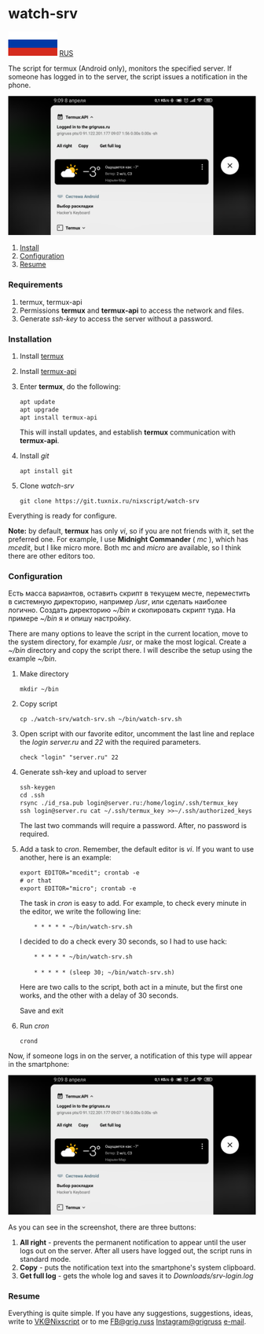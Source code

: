 # watch-srv

![Language](./ru.png)
[RUS](./README.md)

The script for termux (Android only), monitors the specified server. If someone has logged in to the server, the script issues a notification in the phone.

![ScreenShot](./screenshot.en.png)

1. [Install](#install)
2. [Configuration](#settings)
3. [Resume](#resume)

### Requirements

1. termux, termux-api
2. Permissions **termux** and **termux-api** to access the network and files.
3. Generate *ssh-key* to access the server without a password.

### Installation

1. Install [termux](https://play.google.com/store/apps/details?id=com.termux)
2. Install [termux-api](https://play.google.com/store/apps/details?id=com.termux.api)
3. Enter **termux**, do the following:

    ```
    apt update
    apt upgrade
    apt install termux-api
    ```
    This will install updates, and establish **termux** communication with **termux-api**.
4. Install *git*

    ```
    apt install git
    ```
5. Clone *watch-srv*

    ```
    git clone https://git.tuxnix.ru/nixscript/watch-srv
    ```
Everything is ready for configure.

**Note:** by default, **termux** has only *vi*, so if
you are not friends with it, set the preferred one.
For example, I use **Midnight Commander** ( *mc* ),
which has *mcedit*, but I like micro more.
Both mc and *micro* are available, so I think there are
other editors too.

### Configuration

Есть масса вариантов, оставить скрипт в текущем месте,
переместить в системную директорию, например */usr*, или
сделать наиболее логично. Создать директорию *~/bin* и
скопировать скрипт туда. На примере *~/bin* я и опишу
настройку.

There are many options to leave the script in the current
location, move to the system directory, for example */usr*,
or make the most logical. Create a *~/bin* directory and
copy the script there. I will describe the setup using the
example *~/bin*.

1. Make directory

    ```
    mkdir ~/bin
    ```
2. Copy script

    ```
    cp ./watch-srv/watch-srv.sh ~/bin/watch-srv.sh
    ```
3. Open script with our favorite editor, uncomment the last
line and replace the *login* *server.ru* and *22* with
the required parameters.

    ```
    check "login" "server.ru" 22
    ```
4. Generate ssh-key and upload to server

    ```
    ssh-keygen
    cd .ssh
    rsync ./id_rsa.pub login@server.ru:/home/login/.ssh/termux_key
    ssh login@server.ru cat ~/.ssh/termux_key >>~/.ssh/authorized_keys
    ```
    The last two commands will require a password.
    After, no password is required.
5. Add a task to *cron*. Remember, the default editor is *vi*.
If you want to use another, here is an example:

    ```
    export EDITOR="mcedit"; crontab -e
    # or that
    export EDITOR="micro"; crontab -e
    ```
    The task in *cron* is easy to add. For example, to check every
    minute in the editor, we write the following line:

    ```
        * * * * * ~/bin/watch-srv.sh
    ```

    I decided to do a check every 30 seconds, so I had to use hack:

    ```
        * * * * * ~/bin/watch-srv.sh

        * * * * * (sleep 30; ~/bin/watch-srv.sh)
    ```
    
    Here are two calls to the script, both act in a minute, but the
    first one works, and the other with a delay of 30 seconds.

    Save and exit

6. Run *cron*

    ```
    crond
    ```
Now, if someone logs in on the server, a notification of this type
will appear in the smartphone:

![ScreenShot](./screenshot.en.png)

As you can see in the screenshot, there are three buttons:
1. **All right** - prevents the permanent notification to appear
until the user logs out on the server. After all users have logged
out, the script runs in standard mode.
2. **Copy** - puts the notification text into the smartphone's
system clipboard.
3. **Get full log** - gets the whole log and saves it to
*Downloads/srv-login.log*

### Resume

Everything is quite simple. If you have any suggestions, suggestions,
ideas, write to [VK@Nixscript](https://vk.com/nixscript)
or to me [FB@grig.russ](https://facebook.com/grig.russ)
[Instagram@grigruss](https://instagram.com/grig.russ)
[e-mail](mailto:grigruss@ya.ru).

